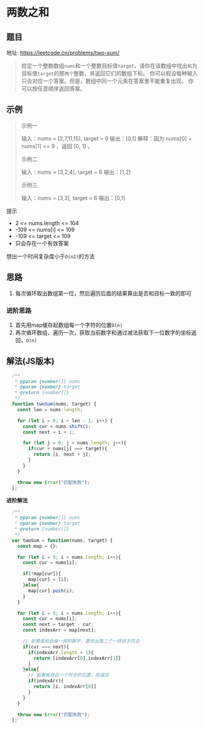 # 两数之和

## 题目

地址: https://leetcode.cn/problems/two-sum/

> 给定一个整数数组`nums`和一个整数目标值`target`，请你在该数组中找出`和`为目标值`target`的那`两个`整数，并返回它们的数组下标。
> 你可以假设每种输入只会对应一个答案。但是，数组中同一个元素在答案里不能重复出现。
> 你可以按任意顺序返回答案。

## 示例

> 示例一
> 
> 输入：nums = [2,7,11,15], target = 9
> 输出：[0,1]
> 解释：因为 nums[0] + nums[1] == 9 ，返回 [0, 1] 。
> 
> 示例二
> 
> 输入：nums = [3,2,4], target = 6
> 输出：[1,2]
> 
> 示例三
> 
> 输入：nums = [3,3], target = 6
> 输出：[0,1]

提示

- 2 <= nums.length <= 104
- -109 <= nums[i] <= 109
- -109 <= target <= 109
- 只会存在一个有效答案

想出一个时间复杂度小于`O(n2)`的方法

## 思路

1. 每次循环取出数组第一位，然后遍历后面的结果算出是否和目标一致的即可

### 进阶思路

1. 首先用map缓存起数组每一个字符的位置`O(n)`
2. 再次循环数组，遍历一次，获取当前数字和通过减法获取下一位数字的坐标返回，`O(n)`

## 解法(JS版本)

```javascript
  /**
   * @param {number[]} nums
   * @param {number} target
   * @return {number[]}
   */
  function twoSum(nums, target) {
    const len = nums.length;

    for (let i = 0; i < len - 1; i++) {
      const cur = nums.shift();
      const next = i + 1;

      for (let j = 0; j < nums.length; j++){
        if(cur + nums[j] === target){
          return [i, next + j];
        }    
      }
    }

    throw new Error("匹配失败");
  };
```

**进阶解法**

```javascript
  /**
   * @param {number[]} nums
   * @param {number} target
   * @return {number[]}
   */
  var twoSum = function(nums, target) {
    const map = {};

    for (let i = 0; i < nums.length; i++){
      const cur = nums[i];

      if(!map[cur]){
        map[cur] = [i];
      }else{
        map[cur].push(i);
      }
    }

    for (let i = 0; i < nums.length; i++){
      const cur = nums[i];
      const next = target - cur;
      const indexArr = map[next];

      // 如果是和自身一样的数字，要找出第二个一样的才符合
      if(cur === next){
        if(indexArr.length > 1){
          return [indexArr[0],indexArr[1]]
        }
      }else{
        // 如果有存在一个符合的位置，则返回
        if(indexArr){
          return [i, indexArr[0]]
        }
      }
    }

    throw new Error("匹配失败");
  };
```